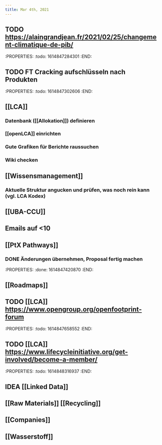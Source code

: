 ```yaml
---
title: Mar 4th, 2021
---
```


## TODO https://alaingrandjean.fr/2021/02/25/changement-climatique-de-pib/
:PROPERTIES:
:todo: 1614847284301
:END:
## TODO  FT Cracking aufschlüsseln nach Produkten
:PROPERTIES:
:todo: 1614847302606
:END:
## [[LCA]]
### Datenbank ([[Allokation]]) definieren
### [[openLCA]] einrichten
### Gute Grafiken für Berichte raussuchen
### Wiki checken
## [[Wissensmanagement]]
### Aktuelle Struktur angucken und prüfen, was noch rein kann (vgl. LCA Kodex)
## [[UBA-CCU]]
## Emails auf <10
## [[PtX Pathways]]
### DONE Änderungen übernehmen, Proposal fertig machen
:PROPERTIES:
:done: 1614847420870
:END:
## [[Roadmaps]]
## TODO [[LCA]] https://www.opengroup.org/openfootprint-forum
:PROPERTIES:
:todo: 1614847658552
:END:
## TODO [[LCA]] https://www.lifecycleinitiative.org/get-involved/become-a-member/
:PROPERTIES:
:todo: 1614848316937
:END:
## IDEA [[Linked Data]]
## [[Raw Materials]] [[Recycling]]
## [[Companies]]
## [[Wasserstoff]]
##

